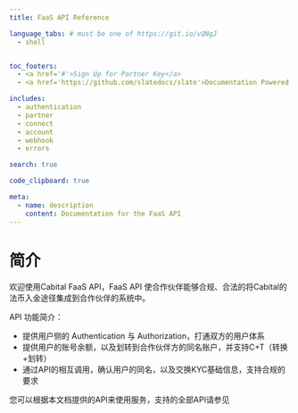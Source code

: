 ```yaml
---
title: FaaS API Reference

language_tabs: # must be one of https://git.io/vQNgJ
  - shell


toc_footers:
  - <a href='#'>Sign Up for Partner Key</a>
  - <a href='https://github.com/slatedocs/slate'>Documentation Powered by Slate</a>

includes:
  - authentication
  - partner
  - connect
  - account
  - webhook
  - errors

search: true

code_clipboard: true

meta:
  - name: description
    content: Documentation for the FaaS API
---
```


# 简介

欢迎使用Cabital FaaS API，FaaS API 使合作伙伴能够合规、合法的将Cabital的法币入金途径集成到合作伙伴的系统中。

API 功能简介：

- 提供用户侧的 Authentication 与 Authorization，打通双方的用户体系
- 提供用户的账号余额，以及划转到合作伙伴方的同名账户，并支持C+T（转换+划转）
- 通过API的相互调用，确认用户的同名，以及交换KYC基础信息，支持合规的要求

您可以根据本文档提供的API来使用服务，支持的全部API请参见

